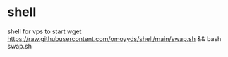 # shell
shell for vps to start
wget https://raw.githubusercontent.com/omoyyds/shell/main/swap.sh && bash swap.sh
